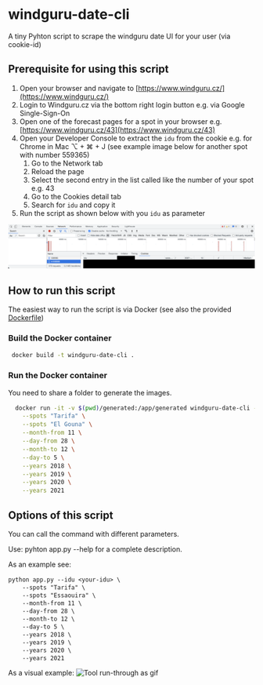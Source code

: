 # windguru-date-cli
A tiny Pyhton script to scrape the windguru date UI for your user (via cookie-id)

## Prerequisite for using this script

1. Open your browser and navigate to [https://www.windguru.cz/](https://www.windguru.cz/)
2. Login to Windguru.cz via the bottom right login button e.g. via Google Single-Sign-On
3. Open one of the forecast pages for a spot in your browser e.g. [https://www.windguru.cz/43](https://www.windguru.cz/43)
4. Open your Developer Console to extract the `idu` from the cookie e.g. for Chrome in Mac ⌥ + ⌘ + J (see example image
   below for another spot with number 559365)
   1. Go to the Network tab
   2. Reload the page
   3. Select the second entry in the list called like the number of your spot e.g. 43
   4. Go to the Cookies detail tab
   5. Search for `idu` and copy it 
6. Run the script as shown below with you `idu` as parameter

![idu extraction via Chrome Developer Tools](assets/idu_extraction.png "idu extraction via Chrome Developer Tools")
                       
## How to run this script
                         
The easiest way to run the script is via Docker (see also the provided [Dockerfile](Dockerfile))

### Build the Docker container
```bash
 docker build -t windguru-date-cli .
```

### Run the Docker container

You need to share a folder to generate the images.
```bash
  docker run -it -v $(pwd)/generated:/app/generated windguru-date-cli --idu <your-idu> \
    --spots "Tarifa" \
    --spots "El Gouna" \
    --month-from 11 \
    --day-from 28 \
    --month-to 12 \
    --day-to 5 \
    --years 2018 \
    --years 2019 \
    --years 2020 \
    --years 2021
```

## Options of this script

You can call the command with different parameters.

Use: pyhton app.py --help for a complete description.

As an example see:
```
python app.py --idu <your-idu> \
    --spots "Tarifa" \
    --spots "Essaouira" \
    --month-from 11 \
    --day-from 28 \
    --month-to 12 \
    --day-to 5 \
    --years 2018 \
    --years 2019 \
    --years 2020 \
    --years 2021
```

As a visual example:
![Tool run-through as gif](assets/example.gif "Tool run-through as gif")
